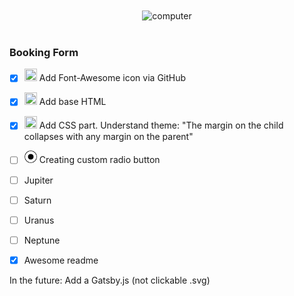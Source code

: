 
<br>
<br>
<div align="center">
  <a style= "pointer-events: none;"> <img style="pointer-events: none" alt="computer" src="https://media.giphy.com/media/Ze3KkbwQ74xuDpfeYG/giphy.gif" width="100"> </a>
<br>
</div>
<br>


[//]: # ([![Pictire]&#40;https://media.giphy.com/media/Ze3KkbwQ74xuDpfeYG/giphy.gif&#41;]&#40;https://github.com/whowouldwin/BookingForm#&#41;)



### Booking Form

- [x] <img style="pointer-events: none;"  src="https://raw.githubusercontent.com/FortAwesome/Font-Awesome/6.x/svgs/brands/font-awesome.svg"  width="20" height="20"> Add Font-Awesome icon via GitHub 
- [x] <img style=""  src="https://raw.githubusercontent.com/FortAwesome/Font-Awesome/6.x/svgs/brands/html5.svg"  width="20" height="20"> Add base HTML
- [x] <img style=""  src="https://raw.githubusercontent.com/FortAwesome/Font-Awesome/6.x/svgs/brands/css3-alt.svg"  width="20" height="20"> Add CSS part. Understand theme: "The margin on the child collapses with any margin on the parent"
- [ ] <img src="images/radio-btn.svg" width="20" height="20"> Creating custom radio button
- [ ] Jupiter
- [ ] Saturn
- [ ] Uranus
- [ ] Neptune
- [x] Awesome readme


In the future:
Add a Gatsby.js (not clickable .svg)